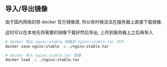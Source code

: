 ## 导入/导出镜像

由于国内网络封禁 docker 官方镜像源, 所以有时候没法在服务器上直接下载镜像,

这时可以在本地先将需要的镜像下载好然后导出, 上传到服务器上之后再导入

```sh
# docker 导出 nginx:stable 镜像到 nginx:stable.tar 文件
docker save nginx:stable -o ./nginx:stable.tar

# docker 导入 nginx:stable.tar 镜像
docker load -i ./nginx:stable.tar
```
